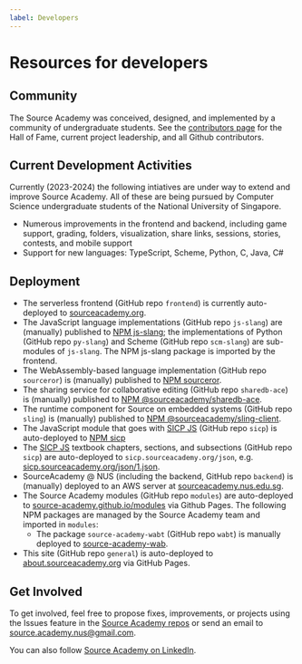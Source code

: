 ```yaml
---
label: Developers
---
```


# Resources for developers

## Community

The Source Academy was conceived, designed, and implemented by a community of undergraduate students. See the [contributors page](https://sourceacademy.org/contributors) for the Hall of Fame, current project leadership, and all Github contributors.

## Current Development Activities

Currently (2023-2024) the following intiatives are under way to extend and improve
Source Academy. All of these are being pursued by Computer Science undergraduate
students of the National University of Singapore.

- Numerous improvements in the frontend and backend, including game support, grading, folders, visualization, share links, sessions, stories, contests, and mobile support
- Support for new languages: TypeScript, Scheme, Python, C, Java, C<span>#</span>

## Deployment

- The serverless frontend (GitHub repo `frontend`) is currently auto-deployed to [sourceacademy.org](https://sourceacademy.org).
- The JavaScript language implementations (GitHub repo `js-slang`) are (manually) published to [NPM js-slang](https://www.npmjs.com/package/js-slang); the implementations of Python (GitHub repo `py-slang`) and Scheme (GitHub repo `scm-slang`) are sub-modules of `js-slang`. The NPM js-slang package is imported by the frontend.
- The WebAssembly-based language implementation (GitHub repo `sourceror`) is (manually) published to [NPM sourceror](https://www.npmjs.com/package/sourceror).
- The sharing service for collaborative editing (GitHub repo `sharedb-ace`) is (manually) published to [NPM @sourceacademy/sharedb-ace](https://www.npmjs.com/package/@sourceacademy/sharedb-ace).
- The runtime component for Source on embedded systems (GitHub repo `sling`) is (manually) published to [NPM @sourceacademy/sling-client](https://www.npmjs.com/package/@sourceacademy/sling-client).
- The JavaScript module that goes with [SICP JS](https://sourceacademy.org/sicpjs/index) (GitHub repo `sicp`) is auto-deployed to [NPM sicp](https://www.npmjs.com/package/sicp)
- The [SICP JS](https://sourceacademy.org/sicpjs/index) textbook chapters, sections, and subsections (GitHub repo `sicp`) are auto-deployed to `sicp.sourceacademy.org/json`, e.g. [sicp.sourceacademy.org/json/1.json](https://sicp.sourceacademy.org/json/1.json).
- SourceAcademy @ NUS (including the backend, GitHub repo `backend`) is (manually) deployed to an AWS server at [sourceacademy.nus.edu.sg](https://sourceacademy.nus.edu.sg).
- The Source Academy modules (GitHub repo `modules`) are auto-deployed to [source-academy.github.io/modules](https://source-academy.github.io/modules/documentation/) via Github Pages. The following NPM packages are managed by the Source Academy team and imported in `modules`:
  - The package `source-academy-wabt` (GitHub repo `wabt`) is manually deployed to [source-academy-wab](https://www.npmjs.com/package/source-academy-wabt).
- This site (GitHub repo `general`) is auto-deployed to [about.sourceacademy.org](https://about.sourceacademy.org) via GitHub Pages.

## Get Involved

To get involved, feel free to propose fixes, improvements, or projects using the Issues feature in the [Source Academy repos](https://github.com/source-academy) or send an email to [source.academy.nus@gmail.com](mailto:source.academy.nus@gmail.com).

You can also follow [Source Academy on LinkedIn](https://www.linkedin.com/company/source-academy).
